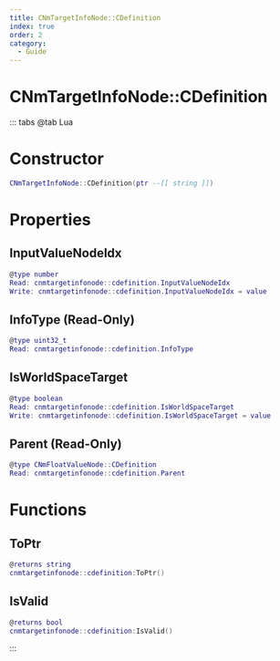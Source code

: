 ```yaml
---
title: CNmTargetInfoNode::CDefinition
index: true
order: 2
category:
  - Guide
---
```


# CNmTargetInfoNode::CDefinition

::: tabs
@tab Lua
# Constructor
```lua
CNmTargetInfoNode::CDefinition(ptr --[[ string ]])
```
# Properties
## InputValueNodeIdx 
```lua
@type number
Read: cnmtargetinfonode::cdefinition.InputValueNodeIdx
Write: cnmtargetinfonode::cdefinition.InputValueNodeIdx = value
```
## InfoType (Read-Only)
```lua
@type uint32_t
Read: cnmtargetinfonode::cdefinition.InfoType
```
## IsWorldSpaceTarget 
```lua
@type boolean
Read: cnmtargetinfonode::cdefinition.IsWorldSpaceTarget
Write: cnmtargetinfonode::cdefinition.IsWorldSpaceTarget = value
```
## Parent (Read-Only)
```lua
@type CNmFloatValueNode::CDefinition
Read: cnmtargetinfonode::cdefinition.Parent
```
# Functions
## ToPtr
```lua
@returns string
cnmtargetinfonode::cdefinition:ToPtr()
```
## IsValid
```lua
@returns bool
cnmtargetinfonode::cdefinition:IsValid()
```

:::